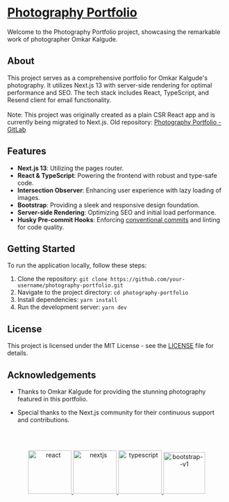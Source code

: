 <p align="center">
    <a aria-label="CI Status" href="https://github.com/mayureshkakade/photography-portfolio/actions/workflows/ci.yml">
        <img alt="" src="https://github.com/mayureshkakade/photography-portfolio/actions/workflows/ci.yml/badge.svg">
    </a>
</p>

# [Photography Portfolio](https://omkarkalgude.vercel.app/)

Welcome to the Photography Portfolio project, showcasing the remarkable work of photographer Omkar Kalgude.

## About

This project serves as a comprehensive portfolio for Omkar Kalgude's photography. It utilizes Next.js 13 with server-side rendering for optimal performance and SEO. The tech stack includes React, TypeScript, and Resend client for email functionality.
<br/>
<br/>
Note: This project was originally created as a plain CSR React app and is currently being migrated to Next.js. Old repository: [Photography Portfolio - GitLab](https://gitlab.com/photography-portfolio/photography-portfolio-site)

## Features

- **Next.js 13**: Utilizing the pages router.
- **React & TypeScript**: Powering the frontend with robust and type-safe code.
- **Intersection Observer**: Enhancing user experience with lazy loading of images.
- **Bootstrap**: Providing a sleek and responsive design foundation.
- **Server-side Rendering**: Optimizing SEO and initial load performance.
- **Husky Pre-commit Hooks**: Enforcing [conventional commits](https://www.conventionalcommits.org/en/v1.0.0/) and linting for code quality.

## Getting Started

To run the application locally, follow these steps:

1. Clone the repository: `git clone https://github.com/your-username/photography-portfolio.git`
2. Navigate to the project directory: `cd photography-portfolio`
3. Install dependencies: `yarn install`
4. Run the development server: `yarn dev`

## License

This project is licensed under the MIT License - see the [LICENSE](LICENSE) file for details.

## Acknowledgements

- Thanks to Omkar Kalgude for providing the stunning photography featured in this portfolio.
- Special thanks to the Next.js community for their continuous support and contributions.

   </br>
   </br>

<p align="center">
    <a aria-label="React" href="https://legacy.reactjs.org/docs/getting-started.html">
        <img width="100" height="100" src="https://img.icons8.com/plasticine/100/react.png" alt="react" />
    </a>
    <a aria-label="NextJS" href="https://nextjs.org/docs">
        <img width="100" height="100" src="https://img.icons8.com/fluency-systems-filled/96/nextjs.png" alt="nextjs"/>
    </a>
    <a aria-label="Typescript" href="https://www.typescriptlang.org/docs/handbook/intro.html">
        <img width="100" height="100" src="https://img.icons8.com/color/96/typescript.png" alt="typescript"/>
    </a>
    <a aria-label="Bootstrap" href="https://getbootstrap.com/docs/4.0/getting-started/introduction/">
        <img width="96" height="96" src="https://img.icons8.com/color/96/bootstrap--v1.png" alt="bootstrap--v1"/>
    </a>
</p>

<p align="center">
    <a aria-label="License" href="https://github.com/vercel/next.js/blob/canary/license.md">
        <img alt="" src="https://img.shields.io/npm/l/next.svg?style=for-the-badge&labelColor=000000">
    </a>
</p>
